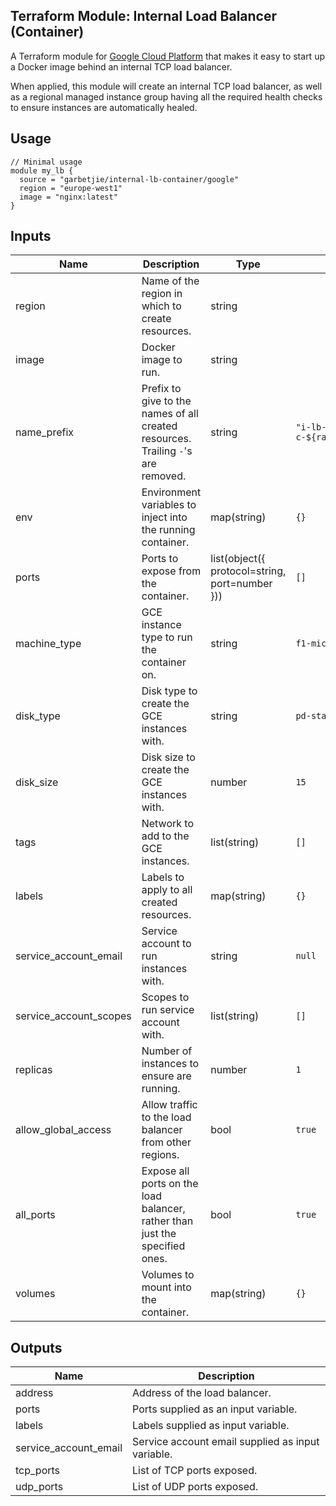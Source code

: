 Terraform Module: Internal Load Balancer (Container)
----------------------------------------------------

A Terraform module for [Google Cloud Platform](https://cloud.google.com/) that makes it easy to start up a Docker image
behind an internal TCP load balancer.

When applied, this module will create an internal TCP load balancer, as well as a regional managed instance group having
all the required health checks to ensure instances are automatically healed. 

## Usage

```hcl-terraform
// Minimal usage
module my_lb {
  source = "garbetjie/internal-lb-container/google"
  region = "europe-west1"
  image = "nginx:latest"
}
```

## Inputs

| Name                   | Description                                                                       | Type                                           | Default                                                  | Required |
|------------------------|-----------------------------------------------------------------------------------|------------------------------------------------|----------------------------------------------------------|----------|
| region                 | Name of the region in which to create resources.                                  | string                                         |                                                          | Yes      |
| image                  | Docker image to run.                                                              | string                                         |                                                          | Yes      |
| name_prefix            | Prefix to give to the names of all created resources. Trailing `-`'s are removed. | string                                         | `"i-lb-c-${random_id.default_prefix.hex}-${var.region}"` | No       |
| env                    | Environment variables to inject into the running container.                       | map(string)                                    | `{}`                                                     | No       |
| ports                  | Ports to expose from the container.                                               | list(object({ protocol=string, port=number })) | `[]`                                                     | No       |
| machine_type           | GCE instance type to run the container on.                                        | string                                         | `f1-micro`                                               | No       |
| disk_type              | Disk type to create the GCE instances with.                                       | string                                         | `pd-standard`                                            | No       |
| disk_size              | Disk size to create the GCE instances with.                                       | number                                         | `15`                                                     | No       |
| tags                   | Network to add to the GCE instances.                                              | list(string)                                   | `[]`                                                     | No       |
| labels                 | Labels to apply to all created resources.                                         | map(string)                                    | `{}`                                                     | No       |
| service_account_email  | Service account to run instances with.                                            | string                                         | `null`                                                   | No       |
| service_account_scopes | Scopes to run service account with.                                               | list(string)                                   | `[]`                                                     | No       |
| replicas               | Number of instances to ensure are running.                                        | number                                         | `1`                                                      | No       |
| allow_global_access    | Allow traffic to the load balancer from other regions.                            | bool                                           | `true`                                                   | No       |
| all_ports              | Expose all ports on the load balancer, rather than just the specified ones.       | bool                                           | `true`                                                   | No       |
| volumes                | Volumes to mount into the container.                                              | map(string)                                    | `{}`                                                     | No       |

## Outputs

| Name                  | Description                                       |
|-----------------------|---------------------------------------------------|
| address               | Address of the load balancer.                     |
| ports                 | Ports supplied as an input variable.              |
| labels                | Labels supplied as input variable.                |
| service_account_email | Service account email supplied as input variable. |
| tcp_ports             | List of TCP ports exposed.                        |
| udp_ports             | List of UDP ports exposed.                        |
